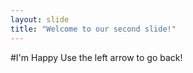 ```yaml
---
layout: slide
title: "Welcome to our second slide!"
---
```

#I'm Happy
Use the left arrow to go back!